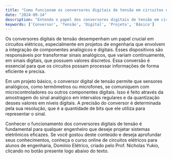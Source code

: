 ```yaml
---
title: "Como funcionam os conversores digitais de tensão em circuitos elétricos?"
date: "2024-09-14"
description: "Entenda o papel dos conversores digitais de tensão em circuitos elétricos e sua importância em projetos de engenharia."
keywords: ['Conversor', 'Tensão', 'Digital', 'Projeto', 'Básico']
---
```


Os conversores digitais de tensão desempenham um papel crucial em circuitos elétricos, especialmente em projetos de engenharia que envolvem a integração de componentes analógicos e digitais. Esses dispositivos são responsáveis por transformar sinais analógicos, que variam continuamente, em sinais digitais, que possuem valores discretos. Essa conversão é essencial para que os circuitos possam processar informações de forma eficiente e precisa.

Em um projeto básico, o conversor digital de tensão permite que sensores analógicos, como termômetros ou microfones, se comuniquem com microcontroladores ou outros componentes digitais. Isso é feito através da amostragem do sinal analógico em intervalos regulares e da quantização desses valores em níveis digitais. A precisão do conversor é determinada pela sua resolução, que é a quantidade de bits que ele utiliza para representar o sinal.

Conhecer o funcionamento dos conversores digitais de tensão é fundamental para qualquer engenheiro que deseje projetar sistemas eletrônicos eficazes. Se você gostou deste conteúdo e deseja aprofundar seus conhecimentos, conheça o curso online de circuitos elétricos para alunos de engenharia, Domínio Elétrico, criado pelo Prof. Nicholas Yukio, clicando no botão presente logo abaixo do texto.